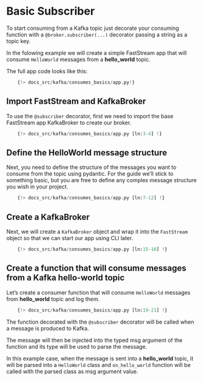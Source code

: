 # Basic Subscriber

To start consuming from a Kafka topic just decorate your consuming function with a `@broker.subscriber(...)` decorator passing a string as a topic key.

In the folowing example we will create a simple FastStream app that will consume `HelloWorld` messages from a **hello_world** topic.

The full app code looks like this:

```python linenums="1"
    {!> docs_src/kafka/consumes_basics/app.py!}
```

## Import FastStream and KafkaBroker

To use the `@subscriber` decorator, first we need to import the base FastStream app KafkaBroker to create our broker.

```python linenums="1"
    {!> docs_src/kafka/consumes_basics/app.py [ln:3-4] !}
```

## Define the HelloWorld message structure

Next, you need to define the structure of the messages you want to consume from the topic using pydantic. For the guide we’ll stick to something basic, but you are free to define any complex message structure you wish in your project.

```python linenums="1"
    {!> docs_src/kafka/consumes_basics/app.py [ln:7-12] !}
```

## Create a KafkaBroker

Next, we will create a `KafkaBroker` object and wrap it into the `FastStream` object so that we can start our app using CLI later.

```python linenums="1"
    {!> docs_src/kafka/consumes_basics/app.py [ln:15-16] !}
```

## Create a function that will consume messages from a Kafka hello-world topic

Let’s create a consumer function that will consume `HelloWorld` messages from **hello_world** topic and log them.

```python linenums="1"
    {!> docs_src/kafka/consumes_basics/app.py [ln:19-21] !}
```

The function decorated with the `@subscriber` decorator will be called when a message is produced to Kafka.

The message will then be injected into the typed msg argument of the function and its type will be used to parse the message.

In this example case, when the message is sent into a **hello_world** topic, it will be parsed into a `HelloWorld` class and `on_hello_world` function will be called with the parsed class as msg argument value.